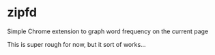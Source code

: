 # zipfd
Simple Chrome extension to graph word frequency on the current page

This is super rough for now, but it sort of works...
